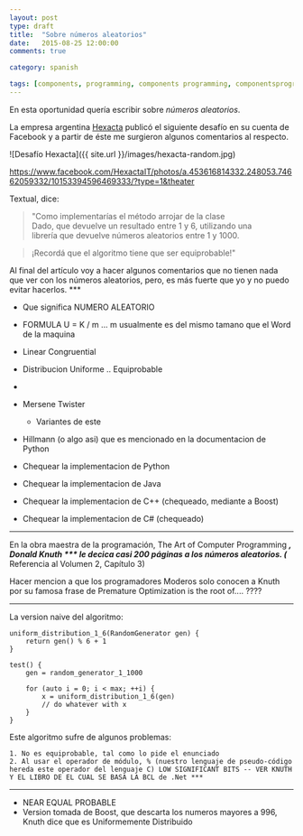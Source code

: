 ```yaml
---
layout: post
type: draft
title:  "Sobre números aleatorios"
date:   2015-08-25 12:00:00
comments: true

category: spanish

tags: [components, programming, components programming, componentsprogramming, stepanov, knuth, stroustrup, generic, genericprogramming, generic programming, genericity, concepts, math, mathematics, elements, eop, contracts, performance, c++, cpp, c, java, dotnet, c#, csharp, python, ruby, javascript, haskell, dlang, rust, golang, eiffel, templates, metaprogramming, book, fmgp, smalltalk, fortran, algol, simula, method, procedure, routine, function, history]
---
```


En esta oportunidad quería escribir sobre _números aleatorios_.

La empresa argentina [Hexacta](http://www.hexacta.com/) publicó el siguiente desafío en su cuenta de Facebook y a partir de éste me surgieron algunos comentarios al respecto. 

![Desafío Hexacta]({{ site.url }}/images/hexacta-random.jpg)

https://www.facebook.com/HexactaIT/photos/a.453616814332.248053.74662059332/10153394596469333/?type=1&theater

Textual, dice:

> "Como implementarías el método arrojar de la clase  
Dado, que devuelve un resultado entre 1 y 6, utilizando una  
librería que devuelve números aleatorios entre 1 y 1000.  
  
> ¡Recordá que el algoritmo tiene que ser equiprobable!"

Al final del artículo voy a hacer algunos comentarios que no tienen nada que ver con los números aleatorios, pero, es más fuerte que yo y no puedo evitar hacerlos. ***

- Que significa NUMERO ALEATORIO
- FORMULA U = K / m ... m usualmente es del mismo tamano que el Word de la maquina
- Linear Congruential
- Distribucion Uniforme .. Equiprobable
- 


- Mersene Twister
	- Variantes de este
- Hillmann (o algo asi) que es mencionado en la documentacion de Python
- Chequear la implementacion de Python
- Chequear la implementacion de Java 
- Chequear la implementacion de C++ (chequeado, mediante a Boost)
- Chequear la implementacion de C# (chequeado)


***
En la obra maestra de la programación, The Art of Computer Programming ***, Donald Knuth *** le decica casi 200 páginas a los números aleatorios. (*** Referencia al Volumen 2, Capítulo 3)

Hacer mencion a que los programadores Moderos solo conocen a Knuth por su famosa frase de Premature Optimization is the root of.... ????

***

La version naive del algoritmo:
	
	uniform_distribution_1_6(RandomGenerator gen) {
		return gen() % 6 + 1	
	}

	test() {
		gen = random_generator_1_1000

		for (auto i = 0; i < max; ++i) {
			x = uniform_distribution_1_6(gen)
			// do whatever with x
		}
	}
	

Este algoritmo sufre de algunos problemas:

	1. No es equiprobable, tal como lo pide el enunciado
	2. Al usar el operador de módulo, % (nuestro lenguaje de pseudo-código hereda este operador del lenguaje C) LOW SIGNIFICANT BITS -- VER KNUTH Y EL LIBRO DE EL CUAL SE BASA LA BCL de .Net ***


---

- NEAR EQUAL PROBABLE
- Version tomada de Boost, que descarta los numeros mayores a 996, Knuth dice que es Uniformemente Distribuido